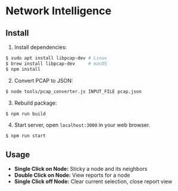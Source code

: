 # Network Intelligence

## Install
1. Install dependencies:
```sh
$ sudo apt install libpcap-dev # Linux
$ brew install libpcap-dev     # macOS
$ npm install
```

2. Convert PCAP to JSON:
```sh
$ node tools/pcap_converter.js INPUT_FILE pcap.json
```

3. Rebuild package:
```sh
$ npm run build
```

4. Start server, open `localhost:3000` in your web browser.
```sh
$ npm run start
```

## Usage
* __Single Click on Node:__ Sticky a node and its neighbors
* __Double Click on Node:__ View reports for a node
* __Single Click off Node:__ Clear current selection, close report view
